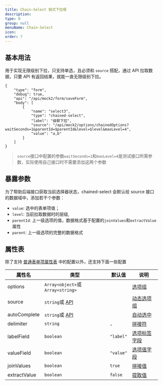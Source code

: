 ```yaml
---
title: Chain-Select 链式下拉框
description:
type: 0
group: null
menuName: Chain-Select
icon:
order: 7
---
```


## 基本用法

用于实现无限级别下拉，只支持单选，且必须和 `source` 搭配，通过 API 拉取数据，只要 API 有返回结果，就能一直无限级别下拉。

```schema: scope="body"
{
    "type": "form",
    "debug": true,
    "api": "/api/mock2/form/saveForm",
    "body": [
        {
            "name": "select3",
            "type": "chained-select",
            "label": "级联下拉",
            "source": "/api/mock2/options/chainedOptions?waitSeconds=1&parentId=$parentId&level=$level&maxLevel=4",
            "value": "a,b"
        }
    ]
}
```

> `source`接口中配置的参数`waitSeconds=1`和`maxLevel=4`是测试接口所需参数，实际使用自己接口时不需要添加这两个参数

## 暴露参数

为了帮助后端接口获取当前选择器状态，chained-select 会默认给 source 接口的数据域中，添加若干个参数：

- `value`: 选中的表单项值；
- `level`: 当前拉取数据时的层级,
- `parentId`: 上一级选项的值，数据格式基于配置的`joinValues`和`extractValue`属性
- `parent`: 上一级选项的完整的数据格式

## 属性表

除了支持 [普通表单项属性表](./formitem#%E5%B1%9E%E6%80%A7%E8%A1%A8) 中的配置以外，还支持下面一些配置

| 属性名       | 类型                                      | 默认值    | 说明                                                                                        |
| ------------ | ----------------------------------------- | --------- | ------------------------------------------------------------------------------------------- |
| options      | `Array<object>`或`Array<string>`          |           | [选项组](./options#%E9%9D%99%E6%80%81%E9%80%89%E9%A1%B9%E7%BB%84-options)                   |
| source       | `string`或 [API](../../../docs/types/api) |           | [动态选项组](./options#%E5%8A%A8%E6%80%81%E9%80%89%E9%A1%B9%E7%BB%84-source)                |
| autoComplete | `string`或 [API](../../../docs/types/api) |           | [自动选中](./options#%E8%87%AA%E5%8A%A8%E8%A1%A5%E5%85%A8-autocomplete)                     |
| delimiter    | `string`                                  | `,`       | [拼接符](./options#%E6%8B%BC%E6%8E%A5%E7%AC%A6-delimiter)                                   |
| labelField   | `boolean`                                 | `"label"` | [选项标签字段](./options#%E9%80%89%E9%A1%B9%E6%A0%87%E7%AD%BE%E5%AD%97%E6%AE%B5-labelfield) |
| valueField   | `boolean`                                 | `"value"` | [选项值字段](./options#%E9%80%89%E9%A1%B9%E5%80%BC%E5%AD%97%E6%AE%B5-valuefield)            |
| joinValues   | `boolean`                                 | `true`    | [拼接值](./options#%E6%8B%BC%E6%8E%A5%E5%80%BC-joinvalues)                                  |
| extractValue | `boolean`                                 | `false`   | [提取值](./options#%E6%8F%90%E5%8F%96%E5%A4%9A%E9%80%89%E5%80%BC-extractvalue)              |
